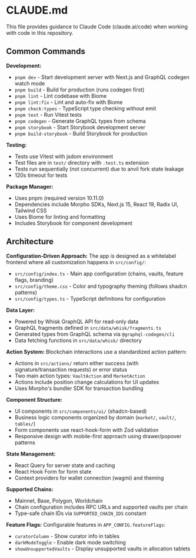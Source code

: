 # CLAUDE.md

This file provides guidance to Claude Code (claude.ai/code) when working with code in this repository.

## Common Commands

**Development:**
- `pnpm dev` - Start development server with Next.js and GraphQL codegen watch mode
- `pnpm build` - Build for production (runs codegen first)
- `pnpm lint` - Lint codebase with Biome
- `pnpm lint:fix` - Lint and auto-fix with Biome
- `pnpm check:types` - TypeScript type checking without emit
- `pnpm test` - Run Vitest tests
- `pnpm codegen` - Generate GraphQL types from schema
- `pnpm storybook` - Start Storybook development server
- `pnpm build-storybook` - Build Storybook for production

**Testing:**
- Tests use Vitest with jsdom environment
- Test files are in `test/` directory with `.test.ts` extension
- Tests run sequentially (not concurrent) due to anvil fork state leakage
- 120s timeout for tests

**Package Manager:**
- Uses pnpm (required version 10.11.0)
- Dependencies include Morpho SDKs, Next.js 15, React 19, Radix UI, Tailwind CSS
- Uses Biome for linting and formatting
- Includes Storybook for component development

## Architecture

**Configuration-Driven Approach:**
The app is designed as a whitelabel frontend where all customization happens in `src/config/`:
- `src/config/index.ts` - Main app configuration (chains, vaults, feature flags, branding)
- `src/config/theme.css` - Color and typography theming (follows shadcn patterns)
- `src/config/types.ts` - TypeScript definitions for configuration

**Data Layer:**
- Powered by Whisk GraphQL API for read-only data
- GraphQL fragments defined in `src/data/whisk/fragments.ts`
- Generated types from GraphQL schema via `@graphql-codegen/cli`
- Data fetching functions in `src/data/whisk/` directory

**Action System:**
Blockchain interactions use a standardized action pattern:
- Actions in `src/actions/` return either success (with signature/transaction requests) or error status
- Two main action types: `VaultAction` and `MarketAction` 
- Actions include position change calculations for UI updates
- Uses Morpho's bundler SDK for transaction bundling

**Component Structure:**
- UI components in `src/components/ui/` (shadcn-based)
- Business logic components organized by domain (`market/`, `vault/`, `tables/`)
- Form components use react-hook-form with Zod validation
- Responsive design with mobile-first approach using drawer/popover patterns

**State Management:**
- React Query for server state and caching
- React Hook Form for form state
- Context providers for wallet connection (wagmi) and theming

**Supported Chains:**
- Mainnet, Base, Polygon, Worldchain
- Chain configuration includes RPC URLs and supported vaults per chain
- Type-safe chain IDs via `SUPPORTED_CHAIN_IDS` constant

**Feature Flags:**
Configurable features in `APP_CONFIG.featureFlags`:
- `curatorColumn` - Show curator info in tables
- `darkModeToggle` - Enable dark mode switching
- `showUnsupportedVaults` - Display unsupported vaults in allocation tablets
